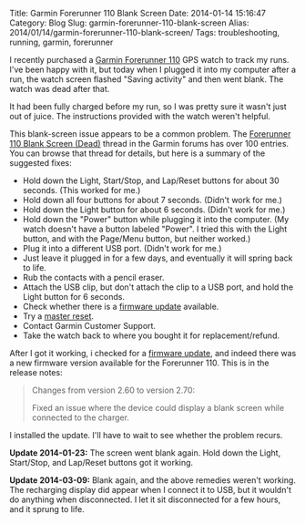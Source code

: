 Title: Garmin Forerunner 110 Blank Screen
Date: 2014-01-14 15:16:47
Category: Blog
Slug: garmin-forerunner-110-blank-screen
Alias: 2014/01/14/garmin-forerunner-110-blank-screen/
Tags: troubleshooting, running, garmin, forerunner


I recently purchased a [Garmin Forerunner 110](http://www.amazon.com/Garmin-Forerunner-GPS-Enabled-Sport-Monitor/dp/B003JTLKIA/ref=sr_1_1?s=electronics&ie=UTF8&qid=1389711829&sr=1-1&keywords=garmin+forerunner+110+red) GPS watch to track my runs. I've been happy with it, but today when I plugged it into my computer after a run, the watch screen flashed "Saving activity" and then went blank. The watch was dead after that.

It had been fully charged before my run, so I was pretty sure it wasn't just out of juice. The instructions provided with the watch weren't helpful.

This blank-screen issue appears to be a common problem. The [Forerunner 110 Blank Screen (Dead)](https://forums.garmin.com/showthread.php?10639-Forerunner-110-Blank-Screen-(Dead)) thread in the Garmin forums has over 100 entries. You can browse that thread for details, but here is a summary of the suggested fixes:

- Hold down the Light, Start/Stop, and Lap/Reset buttons for about 30 seconds. (This worked for me.)
- Hold down all four buttons for about 7 seconds. (Didn't work for me.)
- Hold down the Light button for about 6 seconds. (Didn't work for me.)
- Hold down the "Power" button while plugging it into the computer. (My watch doesn't have a button labeled "Power". I tried this with the Light button, and with the Page/Menu button, but neither worked.)
- Plug it into a different USB port. (Didn't work for me.)
- Just leave it plugged in for a few days, and eventually it will spring back to life.
- Rub the contacts with a pencil eraser.
- Attach the USB clip, but don't attach the clip to a USB port, and hold the Light button for 6 seconds.
- Check whether there is a [firmware update](http://connect.garmin.com/firmware) available.
- Try a [master reset](http://support.garmin.com/support/searchSupport/case.faces?caseId=%7B0439fb90-a761-11e0-d01c-000000000000%7D).
- Contact Garmin Customer Support.
- Take the watch back to where you bought it for replacement/refund.

After I got it working, i checked for a [firmware update](http://connect.garmin.com/firmware), and indeed there was a new firmware version available for the Forerunner 110. This is in the release notes:

> Changes from version 2.60 to version 2.70:
>
> Fixed an issue where the device could display a blank screen while connected to the charger.

I installed the update. I'll have to wait to see whether the problem recurs.

**Update 2014-01-23:** The screen went blank again. Hold down the Light, Start/Stop, and Lap/Reset buttons got it working.

**Update 2014-03-09:** Blank again, and the above remedies weren't working. The recharging display did appear when I connect it to USB, but it wouldn't do anything when disconnected. I let it sit disconnected for a few hours, and it sprung to life.

